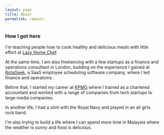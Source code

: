 ```yaml
---
layout: page
title: About
permalink: /about/
---
```


### How I got here

I'm teaching people how to cook healthy and delicious meals with little effort at [Lazy Home Chef](http://www.lazyhomechef.com).

At the same time, I am also freelancing with a few startups as a finance and operations consultant in London, building on the experience I gained at [RotaGeek](http://www.rotageek.com), a SaaS employee scheduling software company, where I led finance and operations .

Before that, I started my career at [KPMG](http://www.kpmgtechgrowth.co.uk) where I trained as a chartered accountant and worked with a range of companies from tech startups to large media companies.

In another life, I had a stint with the Royal Navy and played in an all girls rock band. 

I'm also trying to build a life where I can spend more time in Malaysia where the weather is sunny and food is delicious. 

